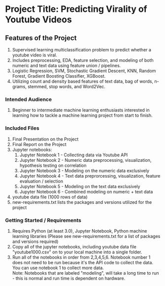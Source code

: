 # Project Title:  Predicting Virality of Youtube Videos 

## Features of the Project
1. Supervised learning multiclassification problem to predict whether a youtube video is viral.
2. Includes preprocessing, EDA, feature selection, and modeling of both numeric and text data using feature union / pipelines.
3. Logistic Regression, SVM, Stochastic Gradient Descent, KNN, Random Forest, Gradient Boosting Classifier, XGBoost.
4. Utilizing count and density based features of text data, bag of words, n-grams, stemmed, stop words, and Word2Vec.


### Intended Audience
1. Beginner to intermediate machine learning enthusiasts interested in learning how to tackle a machine learning project from start to finish.  

### Included Files
1. Final Presentation on the Project
2. Final Report on the Project
3. Jupyter notebooks:
    1) Jupyter Notebook 1 - Collecting data via Youtube API
    2) Jupyter Notebook 2 - Numeric data preprocessing, visualization, hypothesis testing on correlation
    3) Jupyter Notebook 3 - Modeling on the numeric data exclusively
    4) Jupyter Notebook 4 - Text data preprorcessing, visualization, feature evaluation / selection
    5) Jupyter Notebook 5 - Modeling on the text data exclusively
    6) Jupyter Notebook 6 - Combined modeling on numeric + text data
4. youtube data file (1000 rows of data) 
5. new-requirements.txt lists the packages and versions utilized for the project

### Getting Started / Requirements
1. Requires Python (at least 3.0), Jupyter Notebook, Python machine learning libraries (Please see new-requirements.txt for a list of packages and versions required) 
2. Copy all of the jupyter notebooks, including youtube data file "youtube1000.csv" on to your local machine into a single folder.
3. Run all of the notebooks in order from 2,3,4,5,6.  Notebook number 1 does not need to be run because it's the API code to collect the data.  You can use notebook 1 to collect more data.  
Note: Notebooks that are labeled "modeling", will take a long time to run - this is normal and run time is dependent on hardware. 

